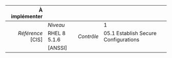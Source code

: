
|           À implémenter    |    |    |    |
|----------------:|:---|---:|:---|
|                 |*Niveau*|| 1 |
|*Référence* [CIS]| RHEL 8 5.1.6 |*Contrôle*| 05.1 Establish Secure Configurations |
|                 |[ANSSI] ||  |

